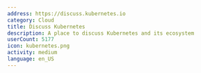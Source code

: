 ```yaml
---
address: https://discuss.kubernetes.io
category: Cloud
title: Discuss Kubernetes
description: A place to discuss Kubernetes and its ecosystem
userCount: 5177
icon: kubernetes.png
activity: medium
language: en_US
---
```

